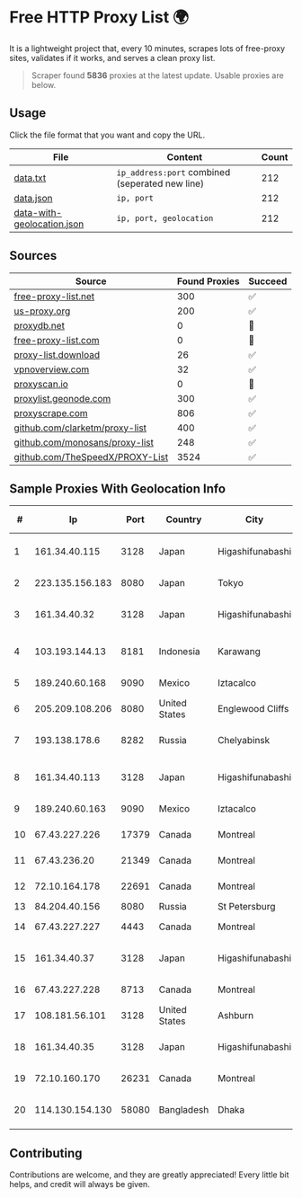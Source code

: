 
# Free HTTP Proxy List 🌍

It is a lightweight project that, every 10 minutes, scrapes lots of free-proxy sites, validates if it works, and serves a clean proxy list.


> Scraper found **5836** proxies at the latest update. Usable proxies are below.

## Usage

Click the file format that you want and copy the URL.


|File|Content|Count|
|----|-------|-----|
|[data.txt](https://raw.githubusercontent.com/themiralay/Proxy-List-World/master/data.txt)|`ip_address:port` combined (seperated new line)|212|
|[data.json](https://raw.githubusercontent.com/themiralay/Proxy-List-World/master/data.json)|`ip, port`|212|
|[data-with-geolocation.json](https://raw.githubusercontent.com/themiralay/Proxy-List-World/master/data-with-geolocation.json)|`ip, port, geolocation`|212|

## Sources

|Source|Found Proxies|Succeed|
|------|-------------|-------|
|[free-proxy-list.net](https://free-proxy-list.net)|300|✅|
|[us-proxy.org](https://www.us-proxy.org)|200|✅|
|[proxydb.net](http://proxydb.net)|0|🚫|
|[free-proxy-list.com](https://free-proxy-list.com/?page=&port=&type%5B%5D=http&type%5B%5D=https&up_time=0&search=Search)|0|🚫|
|[proxy-list.download](https://www.proxy-list.download/HTTP)|26|✅|
|[vpnoverview.com](https://vpnoverview.com/privacy/anonymous-browsing/free-proxy-servers)|32|✅|
|[proxyscan.io](https://www.proxyscan.io)|0|🚫|
|[proxylist.geonode.com](https://proxylist.geonode.com/api/proxy-list?limit=300&page=1&sort_by=lastChecked&sort_type=desc&protocols=http,https)|300|✅|
|[proxyscrape.com](https://api.proxyscrape.com/v2/?request=displayproxies&protocol=http&timeout=10000&country=all&ssl=all&anonymity=all)|806|✅|
|[github.com/clarketm/proxy-list](https://raw.githubusercontent.com/clarketm/proxy-list/master/proxy-list-raw.txt)|400|✅|
|[github.com/monosans/proxy-list](https://raw.githubusercontent.com/monosans/proxy-list/main/proxies/http.txt)|248|✅|
|[github.com/TheSpeedX/PROXY-List](https://raw.githubusercontent.com/TheSpeedX/PROXY-List/master/http.txt)|3524|✅|


## Sample Proxies With Geolocation Info

|#|Ip|Port|Country|City|Internet Service Provider|
|-|--|----|-------|----|-------------------------|
|1|161.34.40.115|3128|Japan|Higashifunabashi|NTT PC Communications, Inc.|
|2|223.135.156.183|8080|Japan|Tokyo|So-net Corporation|
|3|161.34.40.32|3128|Japan|Higashifunabashi|NTT PC Communications, Inc.|
|4|103.193.144.13|8181|Indonesia|Karawang|PT Lintas Jaringan Nusantara|
|5|189.240.60.168|9090|Mexico|Iztacalco|Uninet S.A. de C.V.|
|6|205.209.108.206|8080|United States|Englewood Cliffs|Interserver, Inc|
|7|193.138.178.6|8282|Russia|Chelyabinsk|New Communication Technologies|
|8|161.34.40.113|3128|Japan|Higashifunabashi|NTT PC Communications, Inc.|
|9|189.240.60.163|9090|Mexico|Iztacalco|Uninet S.A. de C.V.|
|10|67.43.227.226|17379|Canada|Montreal|GloboTech Communications|
|11|67.43.236.20|21349|Canada|Montreal|GloboTech Communications|
|12|72.10.164.178|22691|Canada|Montreal|GloboTech Communications|
|13|84.204.40.156|8080|Russia|St Petersburg|PJSC MegaFon|
|14|67.43.227.227|4443|Canada|Montreal|GloboTech Communications|
|15|161.34.40.37|3128|Japan|Higashifunabashi|NTT PC Communications, Inc.|
|16|67.43.227.228|8713|Canada|Montreal|GloboTech Communications|
|17|108.181.56.101|3128|United States|Ashburn|Psychz Networks|
|18|161.34.40.35|3128|Japan|Higashifunabashi|NTT PC Communications, Inc.|
|19|72.10.160.170|26231|Canada|Montreal|GloboTech Communications|
|20|114.130.154.130|58080|Bangladesh|Dhaka|Bangladesh Telegraph & Telephone Board|



## Contributing

Contributions are welcome, and they are greatly appreciated! Every
little bit helps, and credit will always be given.

